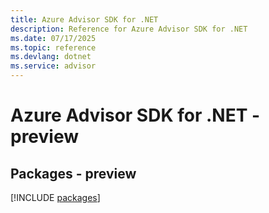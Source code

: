 ```yaml
---
title: Azure Advisor SDK for .NET
description: Reference for Azure Advisor SDK for .NET
ms.date: 07/17/2025
ms.topic: reference
ms.devlang: dotnet
ms.service: advisor
---
```

# Azure Advisor SDK for .NET - preview
## Packages - preview
[!INCLUDE [packages](advisor-index.md)]